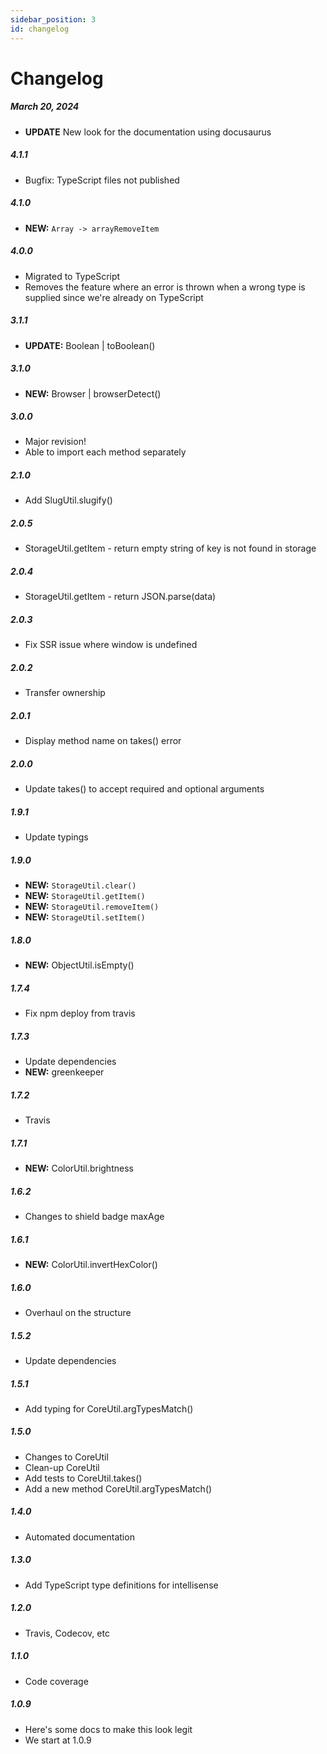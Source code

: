 ```yaml
---
sidebar_position: 3
id: changelog
---
```


# Changelog

##### March 20, 2024

- **UPDATE** New look for the documentation using docusaurus

##### 4.1.1

- Bugfix: TypeScript files not published

##### 4.1.0

- **NEW:** `Array -> arrayRemoveItem`

##### 4.0.0

- Migrated to TypeScript
- Removes the feature where an error is thrown when a wrong type is supplied since we're already on TypeScript

##### 3.1.1

- **UPDATE:** Boolean | toBoolean()

##### 3.1.0

- **NEW:** Browser | browserDetect()

##### 3.0.0

- Major revision!
- Able to import each method separately

##### 2.1.0

- Add SlugUtil.slugify()

##### 2.0.5

- StorageUtil.getItem - return empty string of key is not found in storage

##### 2.0.4

- StorageUtil.getItem - return JSON.parse(data)

##### 2.0.3

- Fix SSR issue where window is undefined

##### 2.0.2

- Transfer ownership

##### 2.0.1

- Display method name on takes() error

##### 2.0.0

- Update takes() to accept required and optional arguments

##### 1.9.1

- Update typings

##### 1.9.0

- **NEW:** `StorageUtil.clear()`
- **NEW:** `StorageUtil.getItem()`
- **NEW:** `StorageUtil.removeItem()`
- **NEW:** `StorageUtil.setItem()`

##### 1.8.0

- **NEW:** ObjectUtil.isEmpty()

##### 1.7.4

- Fix npm deploy from travis

##### 1.7.3

- Update dependencies
- **NEW:** greenkeeper

##### 1.7.2

- Travis

##### 1.7.1

- **NEW:** ColorUtil.brightness

##### 1.6.2

- Changes to shield badge maxAge

##### 1.6.1

- **NEW:** ColorUtil.invertHexColor()

##### 1.6.0

- Overhaul on the structure

##### 1.5.2

- Update dependencies

##### 1.5.1

- Add typing for CoreUtil.argTypesMatch()

##### 1.5.0

- Changes to CoreUtil
- Clean-up CoreUtil
- Add tests to CoreUtil.takes()
- Add a new method CoreUtil.argTypesMatch()

##### 1.4.0

- Automated documentation

##### 1.3.0

- Add TypeScript type definitions for intellisense

##### 1.2.0

- Travis, Codecov, etc

##### 1.1.0

- Code coverage

##### 1.0.9

- Here's some docs to make this look legit
- We start at 1.0.9
